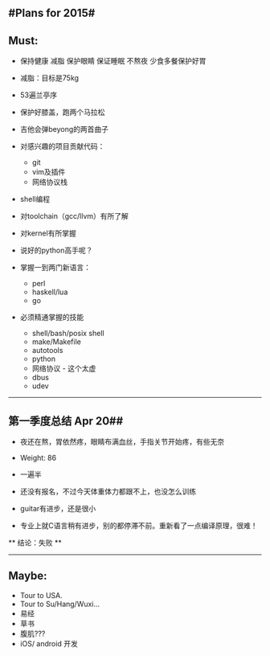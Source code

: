 #Plans for 2015#
----------------

## Must: ##
* 保持健康
      减脂 保护眼睛 保证睡眠 不熬夜 少食多餐保护好胃

* 减脂：目标是75kg

* 53遍兰亭序

* 保护好膝盖，跑两个马拉松

* 吉他会弹beyong的两首曲子

* 对感兴趣的项目贡献代码：
    * git
    * vim及插件
    * 网络协议栈


* shell编程

* 对toolchain（gcc/llvm）有所了解

* 对kernel有所掌握

* 说好的python高手呢？

* 掌握一到两门新语言：
    * perl
    * haskell/lua
    * go


* 必须精通掌握的技能
    * shell/bash/posix shell
    * make/Makefile
    * autotools
    * python
    * 网络协议 - 这个太虚
    * dbus
    * udev


------------------------
## 第一季度总结 Apr 20##
* 夜还在熬，胃依然疼，眼睛布满血丝，手指关节开始疼，有些无奈

* Weight: 86

* 一遍半

* 还没有报名，不过今天体重体力都跟不上，也没怎么训练

* guitar有进步，还是很小

* 专业上就C语言稍有进步，别的都停滞不前。重新看了一点编译原理，很难！

** 结论：失败 **

-------------
## Maybe: ##
* Tour to USA.
* Tour to Su/Hang/Wuxi...
* 易经
* 草书
* 腹肌???
* iOS/ android 开发

